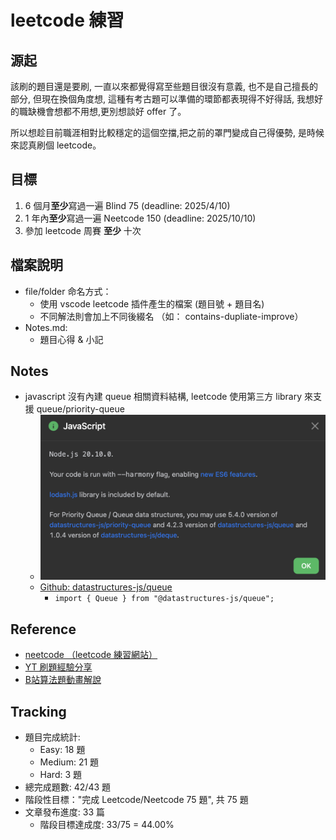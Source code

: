 # leetcode 練習
## 源起
該刷的題目還是要刷, 一直以來都覺得寫至些題目很沒有意義, 也不是自己擅長的部分, 但現在換個角度想, 這種有考古題可以準備的環節都表現得不好得話, 我想好的職缺機會想都不用想,更別想談好 offer 了。 

所以想趁目前職涯相對比較穩定的這個空擋,把之前的罩門變成自己得優勢, 是時候來認真刷個 leetcode。

## 目標
1. 6 個月**至少**寫過一遍 Blind 75 (deadline: 2025/4/10)
2. 1 年內**至少**寫過一遍 Neetcode 150 (deadline: 2025/10/10)
3. 參加 leetcode 周賽 **至少** 十次

## 檔案說明
- file/folder 命名方式：
  - 使用 vscode leetcode 插件產生的檔案 (題目號 + 題目名)
  - 不同解法則會加上不同後綴名 （如： contains-dupliate-improve）
- Notes.md: 
  - 題目心得 & 小記

## Notes
- javascript 沒有內建 queue 相關資料結構, leetcode 使用第三方 library 來支援 queue/priority-queue 
  - ![](./images/JS_notes.png)
  - [Github: datastructures-js/queue](https://github.com/datastructures-js/queue/tree/v4.2.3)
    - `import { Queue } from "@datastructures-js/queue";`

## Reference
- [neetcode （leetcode 練習網站）](https://neetcode.io/)
- [YT 刷題經驗分享](https://www.youtube.com/watch?v=dJc-h7ui8wc)
- [B站算法題動畫解說](https://www.bilibili.com/video/BV1pz421h7ZX/?spm_id_from=333.337.search-card.all.click&vd_source=1140b1e79766052dfe86144117362782)

## Tracking
- 題目完成統計:
	- Easy: 18 題
	- Medium: 21 題
	- Hard: 3 題
- 總完成題數: 42/43 題
- 階段性目標："完成 Leetcode/Neetcode 75 題", 共 75 題
- 文章發布進度: 33 篇
	- 階段目標達成度: 33/75 = 44.00%


